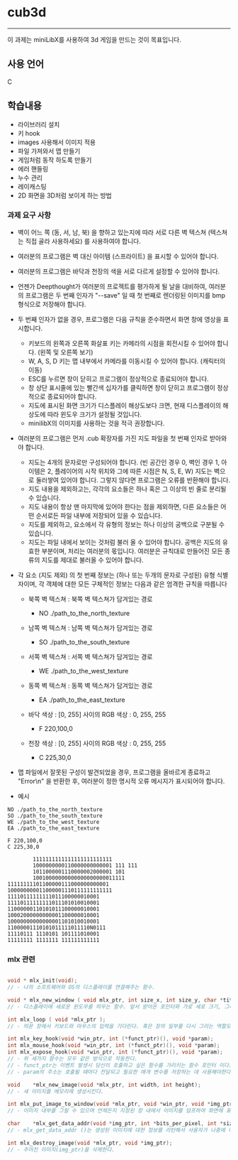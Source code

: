 # cub3d
---

이 과제는 miniLibX를 사용하여 3d 게임을 만드는 것이 목표입니다.

## 사용 언어
C

## 학습내용
- 라이브러리 설치
- 키 hook
- images 사용해서 이미지 적용
- 파일 가져와서 맵 만들기
- 게임처럼 동작 하도록 만들기
- 에러 핸들링
- 누수 관리
- 레이캐스팅
- 2D 화면을 3D처럼 보이게 하는 방법

### 과제 요구 사항

- 벽이 어느 쪽 (동, 서, 남, 북) 을 향하고 있는지에 따라 서로 다른 벽 텍스쳐 (텍스쳐는 직접 골라 사용하세요) 를 사용하여야 합니다.
- 여러분의 프로그램은 벽 대신 아이템 (스프라이트) 을 표시할 수 있어야 합니다.
- 여러분의 프로그램은 바닥과 천장의 색을 서로 다르게 설정할 수 있어야 합니다.
- 언젠가 Deepthought가 여러분의 프로젝트를 평가하게 될 날을 대비하여, 여러분의 프로그램은 두 번째 인자가 "--save" 일 때 첫 번째로 렌더링된 이미지를 bmp 형식으로 저장해야 합니다.

- 두 번째 인자가 없을 경우, 프로그램은 다음 규칙을 준수하면서 화면 창에 영상을 표시합니다.
  - 키보드의 왼쪽과 오른쪽 화살표 키는 카메라의 시점을 회전시킬 수 있어야 합니다. (왼쪽 및 오른쪽 보기)
  - W, A, S, D 키는 맵 내부에서 카메라를 이동시킬 수 있어야 합니다. (캐릭터의 이동)
  - ESC를 누르면 창이 닫히고 프로그램이 정상적으로 종료되어야 합니다.
  - 창 상단 표시줄에 있는 빨간색 십자가를 클릭하면 창이 닫히고 프로그램이 정상적으로 종료되어야 합니다.
  - 지도에 표시된 화면 크기가 디스플레이 해상도보다 크면, 현재 디스플레이의 해상도에 따라 윈도우 크기가 설정될 것입니다.
  - minilibX의 이미지를 사용하는 것을 적극 권장합니다.

- 여러분의 프로그램은 먼저 .cub 확장자를 가진 지도 파일을 첫 번째 인자로 받아와야 합니다.
  - 지도는 4개의 문자로만 구성되어야 합니다. (빈 공간인 경우 0, 벽인 경우 1, 아이템은 2, 플레이어의 시작 위치와 그에 따른 시점은 N, S, E, W)
  지도는 벽으로 둘러쌓여 있어야 합니다. 그렇지 않다면 프로그램은 오류를 반환해야 합니다.
  - 지도 내용을 제외하고는, 각각의 요소들은 하나 혹은 그 이상의 빈 줄로 분리될 수 있습니다.
  - 지도 내용이 항상 맨 마지막에 있어야 한다는 점을 제외하면, 다른 요소들은 어떤 순서로든 파일 내부에 저장되어 있을 수 있습니다.
  - 지도를 제외하고, 요소에서 각 유형의 정보는 하나 이상의 공백으로 구분될 수 있습니다.
  - 지도는 파일 내에서 보이는 것처럼 불러 올 수 있어야 합니다. 공백은 지도의 유효한 부분이며, 처리는 여러분의 몫입니다. 여러분은 규칙대로 만들어진 모든 종류의 지도를 제대로 불러올 수 있어야 합니다.

- 각 요소 (지도 제외) 의 첫 번째 정보는 (하나 또는 두개의 문자로 구성된) 유형 식별자이며, 각 객체에 대한 모든 구체적인 정보는 다음과 같은 엄격한 규칙을 따릅니다
  - 북쪽 벽 텍스쳐 : 북쪽 벽 텍스쳐가 담겨있는 경로
    - NO ./path_to_the_north_texture

  - 남쪽 벽 텍스쳐 : 남쪽 벽 텍스쳐가 담겨있는 경로
    - SO ./path_to_the_south_texture

  - 서쪽 벽 텍스쳐 : 서쪽 벽 텍스쳐가 담겨있는 경로
    - WE ./path_to_the_west_texture

  - 동쪽 벽 텍스쳐 : 동쪽 벽 텍스쳐가 담겨있는 경로
    - EA ./path_to_the_east_texture

  - 바닥 색상 : [0, 255] 사이의 RGB 색상 : 0, 255, 255
    - F 220,100,0

  - 천장 색상 : [0, 255] 사이의 RGB 색상 : 0, 255, 255
    - C 225,30,0

- 맵 파일에서 잘못된 구성이 발견되었을 경우, 프로그램을 올바르게 종료하고 "Error\n" 을 반환한 후, 여러분이 정한 명시적 오류 메시지가 표시되어야 합니다.

- 예시
```text
NO ./path_to_the_north_texture
SO ./path_to_the_south_texture
WE ./path_to_the_west_texture
EA ./path_to_the_east_texture

F 220,100,0
C 225,30,0

		1111111111111111111111111
		1000000000110000000000001 111 111
		1011000001110000002000001 101
		10010000000000000000000011111
11111111101100000111000000000001
100000000011000001110111111111111
11110111111111011100000010001
11110111111111011101010010001
11000000110101011100000010001
10002000000000001100000010001
10000000000000001101010010001
11000001110101011111011110N0111
11110111 1110101 101111010001
11111111 1111111 111111111111
```

### mlx 관련

```C

void * mlx_init(void);
// - 나의 소프트웨어와 OS의 디스플레이를 연결해주는 함수.

void * mlx_new_window ( void mlx_ptr, int size_x, int size_y, char *title );
// - 디스플레이에 새로운 윈도우를 띄우는 함수. 앞서 받아온 포인터와 가로 세로 크기, 그리고 창의 제목을 받아서 띄운다.

int mlx_loop ( void *mlx_ptr );
// - 띄운 창에서 키보드와 마우스의 입력을 기다린다. 혹은 창의 일부를 다시 그리는 역할도 함

int	mlx_key_hook(void *win_ptr, int (*funct_ptr)(), void *param);
int mlx_mouse_hook(void *win_ptr, int (*funct_ptr)(), void *param);
int mlx_expose_hook(void *win_ptr, int (*funct_ptr)(), void *param);
// - 위 세가지 함수는 모두 같은 방식으로 작동한다.
// - funct_ptr는 이벤트 발생시 당신이 호출하고 싶은 함수를 가리키는 함수 포인터 이다.
// - param의 주소는 호출될 때마다 전달되고 필요한 매개 변수를 저장하는 데 사용해야한다.

void	*mlx_new_image(void *mlx_ptr, int width, int height);
// - 새 이미지를 메모리에 생성시킨다.

int mlx_put_image_to_window(void *mlx_ptr, void *win_ptr, void *img_ptr, int x, int y);
// - 이미지 내부를 그릴 수 있으며 언제든지 지정된 창 내에서 이미지를 덤프하여 화면에 표시 할 수 있다.

char	*mlx_get_data_addr(void *img_ptr, int *bits_per_pixel, int *size_line, int *endian);
// - mlx_get_data_addr ()는 생성된 이미지에 대한 정보를 리턴해서 사용자가 나중에 이미지를 수정할 수 있도록 한다.

int mlx_destroy_image(void *mlx_ptr, void *img_ptr);
// - 주어진 이미지(img_ptr)을 삭제한다.

```
